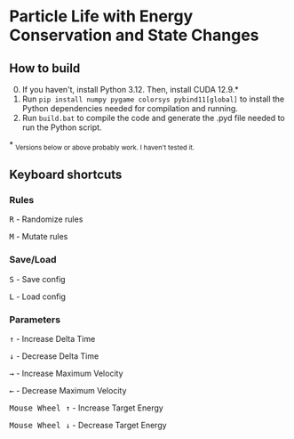 # Particle Life with Energy Conservation and State Changes

## How to build

0. If you haven't, install Python 3.12. Then, install CUDA 12.9.\*
1. Run `pip install numpy pygame colorsys pybind11[global]` to install the Python dependencies needed for compilation and running.
2. Run `build.bat` to compile the code and generate the .pyd file needed to run the Python script.

\* <sub>Versions below or above probably work. I haven't tested it.</sub>

## Keyboard shortcuts

### Rules
<kbd>R</kbd> - Randomize rules

<kbd>M</kbd> - Mutate rules

### Save/Load
<kbd>S</kbd> - Save config

<kbd>L</kbd> - Load config

### Parameters
<kbd>↑</kbd> - Increase Delta Time

<kbd>↓</kbd> - Decrease Delta Time

<kbd>→</kbd> - Increase Maximum Velocity

<kbd>←</kbd> - Decrease Maximum Velocity

<kbd>Mouse Wheel ↑</kbd> - Increase Target Energy

<kbd>Mouse Wheel ↓</kbd> - Decrease Target Energy
